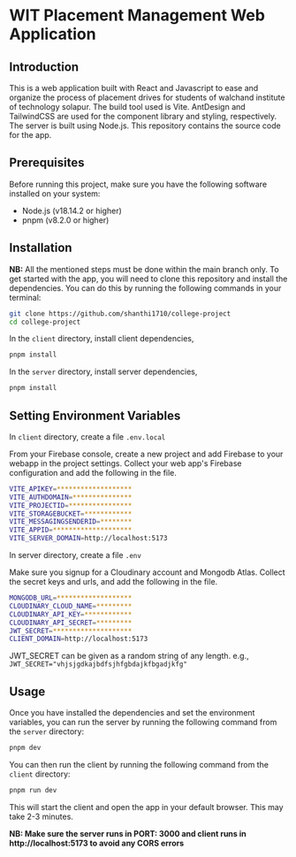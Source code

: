# WIT Placement Management Web Application

## Introduction

This is a web application built with React and Javascript to ease and organize the process of placement drives for students of walchand institute of technology solapur. The build tool used is Vite. AntDesign and TailwindCSS are used for the component library and styling, respectively. The server is built using Node.js. This repository contains the source code for the app.

## Prerequisites

Before running this project, make sure you have the following software installed on your system:

- Node.js (v18.14.2 or higher)
- pnpm (v8.2.0 or higher)

## Installation

**NB:** All the mentioned steps must be done within the main branch only. To get started with the app, you will need to clone this repository and install the dependencies. You can do this by running the following commands in your terminal:

```bash
git clone https://github.com/shanthi1710/college-project
cd college-project
```

In the `client` directory, install client dependencies,

```bash
pnpm install
```

In the `server` directory, install server dependencies,

```bash
pnpm install
```

## Setting Environment Variables

In `client` directory, create a file `.env.local`

From your Firebase console, create a new project and add Firebase to your webapp in the project settings. Collect your web app's Firebase configuration and add the following in the file.

```bash
VITE_APIKEY=*******************
VITE_AUTHDOMAIN=***************
VITE_PROJECTID=****************
VITE_STORAGEBUCKET=************
VITE_MESSAGINGSENDERID=********
VITE_APPID=********************
VITE_SERVER_DOMAIN=http://localhost:5173
```

In server directory, create a file `.env`

Make sure you signup for a Cloudinary account and Mongodb Atlas. Collect the secret keys and urls, and add the following in the file.

```bash
MONGODB_URL=*******************
CLOUDINARY_CLOUD_NAME=*********
CLOUDINARY_API_KEY=************
CLOUDINARY_API_SECRET=*********
JWT_SECRET=********************
CLIENT_DOMAIN=http://localhost:5173
```

JWT_SECRET can be given as a random string of any length. e.g., `JWT_SECRET="vhjsjgdkajbdfsjhfgbdajkfbgadjkfg"`

## Usage

Once you have installed the dependencies and set the environment variables, you can run the server by running the following command from the `server` directory:

```bash
pnpm dev
```

You can then run the client by running the following command from the `client` directory:

```bash
pnpm run dev
```

This will start the client and open the app in your default browser. This may take 2-3 minutes.

**NB: Make sure the server runs in PORT: 3000 and client runs in http://localhost:5173 to avoid any CORS errors**
